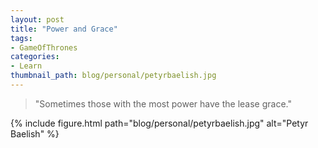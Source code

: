```yaml
---
layout: post
title: "Power and Grace"
tags:
- GameOfThrones
categories:
- Learn
thumbnail_path: blog/personal/petyrbaelish.jpg
---
```


> "Sometimes those with the most power have the lease grace."

{% include figure.html path="blog/personal/petyrbaelish.jpg" alt="Petyr Baelish" %}